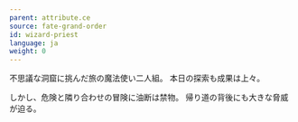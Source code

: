```yaml
---
parent: attribute.ce
source: fate-grand-order
id: wizard-priest
language: ja
weight: 0
---
```


不思議な洞窟に挑んだ旅の魔法使い二人組。
本日の探索も成果は上々。

しかし、危険と隣り合わせの冒険に油断は禁物。
帰り道の背後にも大きな脅威が迫る。
